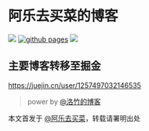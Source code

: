 # 阿乐去买菜的博客

<!--test-->

[![](https://img.shields.io/website-up-down-green-red/https/youngjuing.js.org.svg)](https://kinfuy.github.io/)
[![github pages](https://github.com/kinfuy/kinfuy.github.io/actions/workflows/gh-pages.yml/badge.svg)](https://github.com/kinfuy/kinfuy.github.io/actions/workflows/gh-pages.yml)
[![](https://img.shields.io/badge/Made%20with-Markdown-1f425f.svg)](https://guides.github.com/features/mastering-markdown/)


## 主要博客转移至掘金

https://juejin.cn/user/1257497032146535

> power by [@洛竹的博客](https://youngjuning.js.org/)


本文首发于 [@阿乐去买菜](https://kinfuy.github.io/)，转载请署明出处